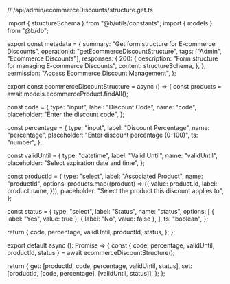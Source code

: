 // /api/admin/ecommerceDiscounts/structure.get.ts

import { structureSchema } from "@b/utils/constants";
import { models } from "@b/db";

export const metadata = {
  summary: "Get form structure for E-commerce Discounts",
  operationId: "getEcommerceDiscountStructure",
  tags: ["Admin", "Ecommerce Discounts"],
  responses: {
    200: {
      description: "Form structure for managing E-commerce Discounts",
      content: structureSchema,
    },
  },
  permission: "Access Ecommerce Discount Management",
};

export const ecommerceDiscountStructure = async () => {
  const products = await models.ecommerceProduct.findAll();

  const code = {
    type: "input",
    label: "Discount Code",
    name: "code",
    placeholder: "Enter the discount code",
  };

  const percentage = {
    type: "input",
    label: "Discount Percentage",
    name: "percentage",
    placeholder: "Enter discount percentage (0-100)",
    ts: "number",
  };

  const validUntil = {
    type: "datetime",
    label: "Valid Until",
    name: "validUntil",
    placeholder: "Select expiration date and time",
  };

  const productId = {
    type: "select",
    label: "Associated Product",
    name: "productId",
    options: products.map((product) => ({
      value: product.id,
      label: product.name,
    })),
    placeholder: "Select the product this discount applies to",
  };

  const status = {
    type: "select",
    label: "Status",
    name: "status",
    options: [
      { label: "Yes", value: true },
      { label: "No", value: false },
    ],
    ts: "boolean",
  };

  return {
    code,
    percentage,
    validUntil,
    productId,
    status,
  };
};

export default async (): Promise<object> => {
  const { code, percentage, validUntil, productId, status } =
    await ecommerceDiscountStructure();

  return {
    get: [productId, code, percentage, validUntil, status],
    set: [productId, [code, percentage], [validUntil, status]],
  };
};
